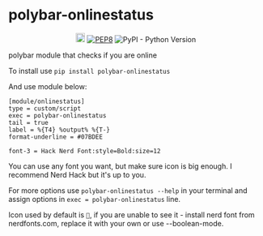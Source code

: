 # polybar-onlinestatus
<p align="center">
    <a href="https://badge.fury.io/py/polybar-onlinestatus"><img src="https://badge.fury.io/py/polybar-onlinestatus.svg" alt="PyPI version" height="18"></a>
    <a href="https://www.python.org/dev/peps/pep-0008/"><img title="PEP8" src="https://img.shields.io/badge/code%20style-pep8-blue.svg"></a>
    <img alt="PyPI - Python Version" src="https://img.shields.io/pypi/pyversions/polybar-onlinestatus">
</p>

polybar module that checks if you are online

To install use `pip install polybar-onlinestatus`

And use module below:

```
[module/onlinestatus]
type = custom/script
exec = polybar-onlinestatus
tail = true
label = %{T4} %output% %{T-}
format-underline = #07BDEE
```

```font-3 = Hack Nerd Font:style=Bold:size=12```

You can use any font you want, but make sure icon is big enough. I recommend Nerd Hack but it's up to you.

For more options use ```polybar-onlinestatus --help``` in your terminal and assign options in ```exec = polybar-onlinestatus``` line.

Icon used by default is ``, if you are unable to see it - install nerd font from nerdfonts.com, replace it with your own or use --boolean-mode.